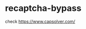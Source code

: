 # recaptcha-bypass
check https://www.capsolver.com/ 



















                                          